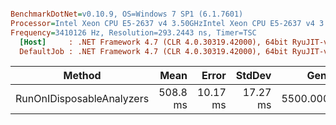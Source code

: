 ``` ini

BenchmarkDotNet=v0.10.9, OS=Windows 7 SP1 (6.1.7601)
Processor=Intel Xeon CPU E5-2637 v4 3.50GHzIntel Xeon CPU E5-2637 v4 3.50GHz, ProcessorCount=16
Frequency=3410126 Hz, Resolution=293.2443 ns, Timer=TSC
  [Host]     : .NET Framework 4.7 (CLR 4.0.30319.42000), 64bit RyuJIT-v4.7.2114.0
  DefaultJob : .NET Framework 4.7 (CLR 4.0.30319.42000), 64bit RyuJIT-v4.7.2114.0


```
 |                        Method |     Mean |    Error |   StdDev |     Gen 0 |    Gen 1 | Allocated |
 |------------------------------ |---------:|---------:|---------:|----------:|---------:|----------:|
 | RunOnIDisposableAnalyzers | 508.8 ms | 10.17 ms | 17.27 ms | 5500.0000 | 125.0000 |  33.18 MB |

